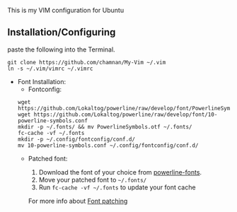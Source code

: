 This is my VIM configuration for Ubuntu

Installation/Configuring
------------------------

paste the following into the Terminal.

```
git clone https://github.com/chamnan/My-Vim ~/.vim
ln -s ~/.vim/vimrc ~/.vimrc
```
- Font Installation:
	- Fontconfig:
	```
	wget https://github.com/Lokaltog/powerline/raw/develop/font/PowerlineSymbols.otf 
	wget https://github.com/Lokaltog/powerline/raw/develop/font/10-powerline-symbols.conf
	mkdir -p ~/.fonts/ && mv PowerlineSymbols.otf ~/.fonts/
	fc-cache -vf ~/.fonts
	mkdir -p ~/.config/fontconfig/conf.d/
	mv 10-powerline-symbols.conf ~/.config/fontconfig/conf.d/
	```
	- Patched font:
		1. Download the font of your choice from [powerline-fonts](https://github.com/Lokaltog/powerline-fonts).
		2. Move your patched font to `~/.fonts/`
		3. Run `fc-cache -vf ~/.fonts` to update your font cache
	
		For more info about [Font patching](https://powerline.readthedocs.org/en/latest/fontpatching.html)